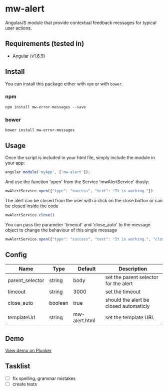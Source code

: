 # mw-alert

AngularJS module that provide contextual feedback messages for typical user actions.

## Requirements (tested in)
- Angular (v1.6.9)

## Install

You can install this package either with `npm` or with `bower`.

### npm

```shell
npm install mw-error-messages --save
```

### bower

```shell
bower install mw-error-messages
```

## Usage

Once the script is included in your html file, simply include the module in your app:
```javascript
angular.module('myApp', ['mw-alert']);
```
    

And use the function 'open' from the Service 'mwAlertService' thusly:
```javascript
mwAlertService.open({"type": "success", "text": "It is working."})
```

The alert can be closed from the user with a click on the close button or can be closed inside the code
```javascript
mwAlertService.close()
```

You can pass the parameter 'timeout' and 'close_auto' to the message object to change the behaviour of this single message
```javascript
mwAlertService.open({"type": "success", "text": "It is working.", "close_auto": false})
```

## Config

Name                    | Type      | Default 				| Description
----------------------- | --------- | --------------------- | ------------
parent_selector         | string    | body 					| set the parent selector for the alert
timeout           		| string    | 3000 					| set the timeout
close_auto              | boolean   | true 					| should the alert be closed automaticly
templateUrl           	| string    | mw-alert.html 		| set the template URL

## Demo

<a href='#' target='_blank'>View demo on Plunker</a>


## Tasklist 
- [ ] fix spelling, grammar mistakes
- [ ] create tests

